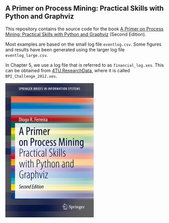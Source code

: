 ## A Primer on Process Mining: Practical Skills with Python and Graphviz

This repository contains the source code for the book [A Primer on Process Mining: Practical Skills with Python and Graphviz](https://www.springer.com/gp/book/9783030418182) (Second Edition).

Most examples are based on the small log file `eventlog.csv`. Some figures and results have been generated using the larger log file `eventlog_large.csv`.

In Chapter 5, we use a log file that is referred to as `financial_log.xes`. This can be obtained from [4TU.ResearchData](http://dx.doi.org/10.4121/uuid:3926db30-f712-4394-aebc-75976070e91f), where it is called `BPI_Challenge_2012.xes`.

![cover2.png](https://raw.githubusercontent.com/diogoff/primer-process-mining/master/cover2.png)
